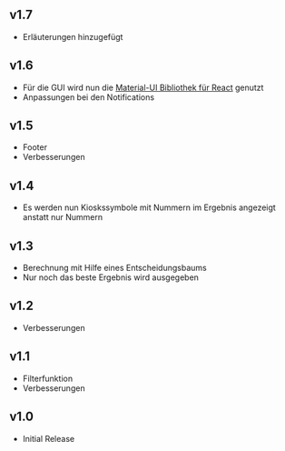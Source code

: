 ## v1.7
- Erläuterungen hinzugefügt
## v1.6
- Für die GUI wird nun die [Material-UI Bibliothek für React](https://material-ui-next.com/) genutzt
- Anpassungen bei den Notifications
## v1.5
- Footer
- Verbesserungen
## v1.4
- Es werden nun Kioskssymbole mit Nummern im Ergebnis angezeigt anstatt nur Nummern
## v1.3
- Berechnung mit Hilfe eines Entscheidungsbaums
- Nur noch das beste Ergebnis wird ausgegeben
## v1.2
- Verbesserungen
## v1.1
- Filterfunktion
- Verbesserungen
## v1.0
- Initial Release
